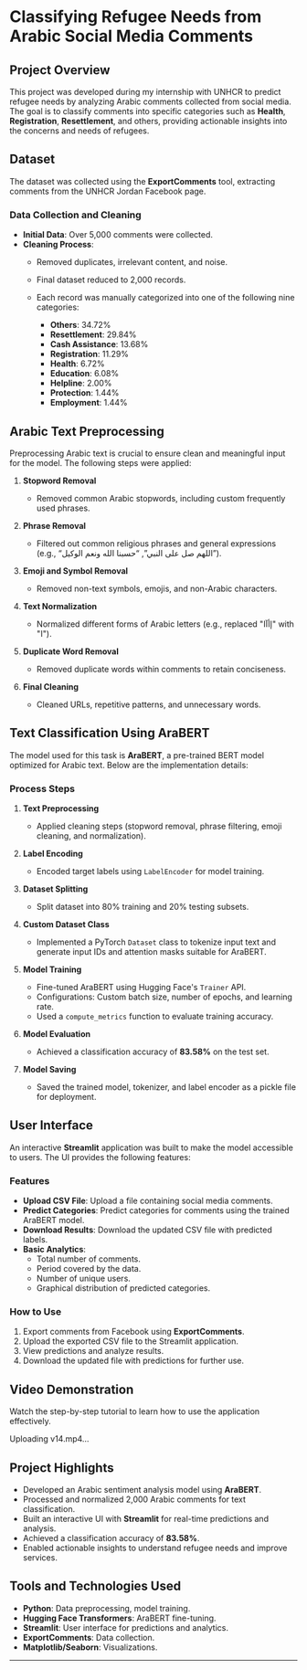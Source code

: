 # Classifying Refugee Needs from Arabic Social Media Comments

## Project Overview
This project was developed during my internship with UNHCR to predict refugee needs by analyzing Arabic comments collected from social media. The goal is to classify comments into specific categories such as **Health**, **Registration**, **Resettlement**, and others, providing actionable insights into the concerns and needs of refugees.

## Dataset
The dataset was collected using the **ExportComments** tool, extracting comments from the UNHCR Jordan Facebook page.

### Data Collection and Cleaning
- **Initial Data**: Over 5,000 comments were collected.
- **Cleaning Process**:
  - Removed duplicates, irrelevant content, and noise.
  - Final dataset reduced to 2,000 records.
  - Each record was manually categorized into one of the following nine categories:

    - **Others**: 34.72%
    - **Resettlement**: 29.84%
    - **Cash Assistance**: 13.68%
    - **Registration**: 11.29%
    - **Health**: 6.72%
    - **Education**: 6.08%
    - **Helpline**: 2.00%
    - **Protection**: 1.44%
    - **Employment**: 1.44%
## Arabic Text Preprocessing
Preprocessing Arabic text is crucial to ensure clean and meaningful input for the model. The following steps were applied:

1. **Stopword Removal**
   - Removed common Arabic stopwords, including custom frequently used phrases.

2. **Phrase Removal**
   - Filtered out common religious phrases and general expressions (e.g., “اللهم صل على النبي”, “حسبنا الله ونعم الوكيل”).

3. **Emoji and Symbol Removal**
   - Removed non-text symbols, emojis, and non-Arabic characters.

4. **Text Normalization**
   - Normalized different forms of Arabic letters (e.g., replaced "إأآا" with "ا").

5. **Duplicate Word Removal**
   - Removed duplicate words within comments to retain conciseness.

6. **Final Cleaning**
   - Cleaned URLs, repetitive patterns, and unnecessary words.

## Text Classification Using AraBERT
The model used for this task is **AraBERT**, a pre-trained BERT model optimized for Arabic text. Below are the implementation details:

### Process Steps

1. **Text Preprocessing**
   - Applied cleaning steps (stopword removal, phrase filtering, emoji cleaning, and normalization).

2. **Label Encoding**
   - Encoded target labels using `LabelEncoder` for model training.

3. **Dataset Splitting**
   - Split dataset into 80% training and 20% testing subsets.

4. **Custom Dataset Class**
   - Implemented a PyTorch `Dataset` class to tokenize input text and generate input IDs and attention masks suitable for AraBERT.

5. **Model Training**
   - Fine-tuned AraBERT using Hugging Face's `Trainer` API.
   - Configurations: Custom batch size, number of epochs, and learning rate.
   - Used a `compute_metrics` function to evaluate training accuracy.

6. **Model Evaluation**
   - Achieved a classification accuracy of **83.58%** on the test set.

7. **Model Saving**
   - Saved the trained model, tokenizer, and label encoder as a pickle file for deployment.

## User Interface
An interactive **Streamlit** application was built to make the model accessible to users. The UI provides the following features:

### Features
- **Upload CSV File**: Upload a file containing social media comments.
- **Predict Categories**: Predict categories for comments using the trained AraBERT model.
- **Download Results**: Download the updated CSV file with predicted labels.
- **Basic Analytics**:
  - Total number of comments.
  - Period covered by the data.
  - Number of unique users.
  - Graphical distribution of predicted categories.

### How to Use
1. Export comments from Facebook using **ExportComments**.
2. Upload the exported CSV file to the Streamlit application.
3. View predictions and analyze results.
4. Download the updated file with predictions for further use.

## Video Demonstration
Watch the step-by-step tutorial to learn how to use the application effectively.












Uploading v14.mp4…





## Project Highlights
- Developed an Arabic sentiment analysis model using **AraBERT**.
- Processed and normalized 2,000 Arabic comments for text classification.
- Built an interactive UI with **Streamlit** for real-time predictions and analysis.
- Achieved a classification accuracy of **83.58%**.
- Enabled actionable insights to understand refugee needs and improve services.

## Tools and Technologies Used
- **Python**: Data preprocessing, model training.
- **Hugging Face Transformers**: AraBERT fine-tuning.
- **Streamlit**: User interface for predictions and analytics.
- **ExportComments**: Data collection.
- **Matplotlib/Seaborn**: Visualizations.

---


